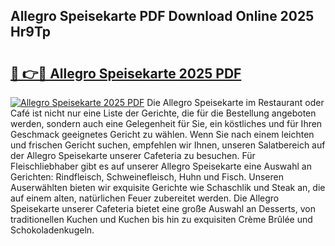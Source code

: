 ## Allegro Speisekarte PDF Download Online 2025 Hr9Tp

# <h2><a href="http://gcaoeh8.nevu.top/?p=Allegro+Speisekarte">🔗 👉🔴 Allegro Speisekarte 2025 PDF</a></h2>

[![Allegro Speisekarte 2025 PDF](https://i.imgur.com/dBaPXMq.png)](http://gcaoeh8.nevu.top/?p=Allegro+Speisekarte)
Die Allegro Speisekarte im Restaurant oder Café ist nicht nur eine Liste der Gerichte, die für die Bestellung angeboten werden, sondern auch eine Gelegenheit für Sie, ein köstliches und für Ihren Geschmack geeignetes Gericht zu wählen. Wenn Sie nach einem leichten und frischen Gericht suchen, empfehlen wir Ihnen, unseren Salatbereich auf der Allegro Speisekarte unserer Cafeteria zu besuchen. Für Fleischliebhaber gibt es auf unserer Allegro Speisekarte eine Auswahl an Gerichten: Rindfleisch, Schweinefleisch, Huhn und Fisch. Unseren Auserwählten bieten wir exquisite Gerichte wie Schaschlik und Steak an, die auf einem alten, natürlichen Feuer zubereitet werden. Die Allegro Speisekarte unserer Cafeteria bietet eine große Auswahl an Desserts, von traditionellen Kuchen und Kuchen bis hin zu exquisiten Crème Brûlée und Schokoladenkugeln.
